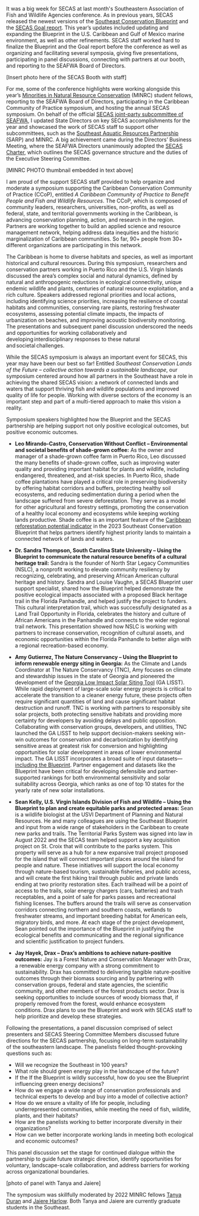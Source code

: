 It was a big week for SECAS at last month's Southeastern Association of Fish and Wildlife Agencies conference. As in previous years, SECAS released the newest versions of the [Southeast Conservation Blueprint](https://secassoutheast.org/2023/10/27/Southeast-Conservation-Blueprint-2023-now-available.html) and the [SECAS Goal report](https://secassoutheast.org/2023/10/27/Recent-trends-in-Southeastern-ecosystems-2023-SECAS-goal-report-released.html). This year’s updates included updating and expanding the Blueprint in the U.S. Caribbean and Gulf of Mexico marine environment, as well as other refinements. SECAS staff worked hard to finalize the Blueprint and the Goal report before the conference as well as organizing and facilitating several symposia, giving five presentations, participating in panel discussions, connecting with partners at our booth, and reporting to the SEAFWA Board of Directors.  

[Insert photo here of the SECAS Booth with staff] 

For me, some of the conference highlights were working alongside this year’s [Minorities in Natural Resource Conservation](https://seafwa.org/committee/minrc#:~:text=The%20Minorities%20in%20Natural%20Resources,resource%20management%20at%20member%20agencies) (MINRC) student fellows, reporting to the SEAFWA Board of Directors, participating in the Caribbean Community of Practice symposium, and hosting the annual SECAS symposium. On behalf of the official [SECAS joint-party subcommittee of SEAFWA](https://seafwa.org/committee/secas), I updated State Directors on key SECAS accomplishments for the year and showcased the work of SECAS staff to support other subcommittees, such as the [Southeast Aquatic Resources Partnership](https://southeastaquatics.net/) (SARP) and MINRC. A big achievement came during the Directors’ Business Meeting, where the SEAFWA Directors unanimously adopted the [SECAS Charter](http://secassoutheast.org/pdf/SECAS_Charter_FINAL_10-18-23.pdf), which outlines the SECAS governance structure and the duties of the Executive Steering Committee.  

[MINRC PHOTO thumbnail embedded in text above] 

I am proud of the support SECAS staff provided to help organize and moderate a symposium supporting the Caribbean Conservation Community of Practice (CCoP), entitled _A Caribbean Community of Practice to Benefit People and Fish and Wildlife Resources_. The CCoP, which is composed of community leaders, researchers, universities, non-profits, as well as federal, state, and territorial governments working in the Caribbean, is advancing conservation planning, action, and research in the region. Partners are working together to build an applied science and resource management network, helping address data inequities and the historic marginalization of Caribbean communities. So far, 90+ people from 30+ different organizations are participating in this network.  

The Caribbean is home to diverse habitats and species, as well as important historical and cultural resources. During this symposium, researchers and conservation partners working in Puerto Rico and the U.S. Virgin Islands discussed the area’s complex social and natural dynamics, defined by natural and anthropogenic reductions in ecological connectivity, unique endemic wildlife and plants, centuries of natural resource exploitation, and a rich culture. Speakers addressed regional priorities and local actions, including identifying science priorities, increasing the resilience of coastal habitats and communities, conserving rare plants, restoring freshwater ecosystems, assessing potential climate impacts, the impacts of urbanization on beaches, and improving acoustic biodiversity monitoring. The presentations and subsequent panel discussion underscored the needs and opportunities for working collaboratively and developing interdisciplinary responses to these natural and societal challenges. 

While the SECAS symposium is always an important event for SECAS, this year may have been our best so far! Entitled _Southeast Conservation Lands of the Future – collective action towards a sustainable landscape_, our symposium centered around how all partners in the Southeast have a role in achieving the shared SECAS vision: a network of connected lands and waters that support thriving fish and wildlife populations and improved quality of life for people. Working with diverse sectors of the economy is an important step and part of a multi-tiered approach to make this vision a reality. 

Symposium speakers highlighted how the Blueprint and the SECAS partnership are helping support not only positive ecological outcomes, but positive economic outcomes. 

- **Leo Mirando-Castro, Conservation Without Conflict – Environmental and societal benefits of shade-grown coffee:** As the owner and manager of a shade-grown coffee farm in Puerto Rico, Leo discussed the many benefits of shade-grown coffee, such as improving water quality and providing important habitat for plants and wildlife, including endangered, threatened, and at-risk species. In Puerto Rico, shade coffee plantations have played a critical role in preserving biodiversity by offering habitat corridors and buffers, protecting healthy soil ecosystems, and reducing sedimentation during a period when the landscape suffered from severe deforestation. They serve as a model for other agricultural and forestry settings, promoting the conservation of a healthy local economy and ecosystems while keeping working lands productive. Shade coffee is an important feature of the [Caribbean reforestation potential indicator](https://secas-fws.hub.arcgis.com/maps/fws::caribbean-reforestation-potential-southeast-blueprint-indicator-2023/about) in the 2023 Southeast Conservation Blueprint that helps partners identify highest priority lands to maintain a connected network of lands and waters.  

- **Dr. Sandra Thompson, South Carolina State University – Using the Blueprint to communicate the natural resource benefits of a cultural heritage trail:** Sandra is the founder of North Star Legacy Communities (NSLC), a nonprofit working to elevate community resiliency by recognizing, celebrating, and preserving African American cultural heritage and history. Sandra and Louise Vaughn, a SECAS Blueprint user support specialist, shared how the Blueprint helped demonstrate the positive ecological impacts associated with a proposed Black heritage trail in the Florida Panhandle, and helped justify the project to funders. This cultural interpretation trail, which was successfully designated as a Land Trail Opportunity in Florida, celebrates the history and culture of African Americans in the Panhandle and connects to the wider regional trail network. This presentation showed how NSLC is working with partners to increase conservation, recognition of cultural assets, and economic opportunities within the Florida Panhandle to better align with a regional recreation-based economy. 

- **Amy Gutierrez, The Nature Conservancy – Using the Blueprint to inform renewable energy siting in Georgia:** As the Climate and Lands Coordinator at The Nature Conservancy (TNC), Amy focuses on climate and stewardship issues in the state of Georgia and pioneered the development of the [Georgia Low Impact Solar Siting Tool](http://bit.ly/GALowImpactSolar) (GA LISST). While rapid deployment of large-scale solar energy projects is critical to accelerate the transition to a cleaner energy future, these projects often require significant quantities of land and cause significant habitat destruction and runoff. TNC is working with partners to responsibly site solar projects, both protecting sensitive habitats and providing more certainty for developers by avoiding delays and public opposition. Collaborating with conservation groups, developers, and utilities, TNC launched the GA LISST to help support decision-makers seeking win-win outcomes for conservation and decarbonization by identifying sensitive areas at greatest risk for conversion and highlighting opportunities for solar development in areas of lower environmental impact. The GA LISST incorporates a broad suite of input datasets—[including the Blueprint](https://secassoutheast.org/2022/09/14/TNC-uses-the-Blueprint-to-help-inform-low-impact-solar-siting-in-GA). Partner engagement and datasets like the Blueprint have been critical for developing defensible and partner-supported rankings for both environmental sensitivity and solar suitability across Georgia, which ranks as one of top 10 states for the yearly rate of new solar installations. 

- **Sean Kelly, U.S. Virgin Islands Division of Fish and Wildlife – Using the Blueprint to plan and create equitable parks and protected areas:** Sean is a wildlife biologist at the USVI Department of Planning and Natural Resources. He and many colleagues are using the Southeast Blueprint and input from a wide range of stakeholders in the Caribbean to create new parks and trails. The Territorial Parks System was signed into law in August 2022 and the SECAS team helped support a key acquisition project on St. Croix that will contribute to the parks system. This property will serve as a hub for a new expansive trail project proposed for the island that will connect important places around the island for people and nature. These initiatives will support the local economy through nature-based tourism, sustainable fisheries, and public access, and will create the first hiking trail through public and private lands ending at two priority restoration sites. Each trailhead will be a point of access to the trails, solar energy chargers (cars, batteries) and trash receptables, and a point of sale for parks passes and recreational fishing licenses. The buffers around the trails will serve as conservation corridors connecting northern and southern coasts, wetlands to freshwater streams, and important breeding habitat for American eels, migratory birds, and more. At each stage of the project development, Sean pointed out the importance of the Blueprint in justifying the ecological benefits and communicating and the regional significance and scientific justification to project funders.  

- **Jay Hayek, Drax – Drax’s ambitions to achieve nature-positive outcomes:** Jay is a Forest Nature and Conservation Manager with Drax, a renewable energy company with a strong commitment to sustainability. Drax has committed to delivering tangible nature-positive outcomes through their biomass sourcing and by partnering with conservation groups, federal and state agencies, the scientific community, and other members of the forest products sector. Drax is seeking opportunities to include sources of woody biomass that, if properly removed from the forest, would enhance ecosystem conditions. Drax plans to use the Blueprint and work with SECAS staff to help prioritize and develop these strategies. 

Following the presentations, a panel discussion comprised of select presenters and SECAS Steering Committee Members discussed future directions for the SECAS partnership, focusing on long-term sustainability of the southeastern landscape. The panelists fielded thought-provoking questions such as: 

- Will we recognize the Southeast in 100 years?  
- What role should green energy play in the landscape of the future?  
- If the If the Blueprint is wildly successful, how do you see the Blueprint influencing green energy decisions?  
- How do we engage a wide range of conservation professionals and technical experts to develop and buy into a model of collective action?  
- How do we ensure a vitality of life for people, including underrepresented communities, while meeting the need of fish, wildlife, plants, and their habitats?  
- How are the panelists working to better incorporate diversity in their organizations?  
- How can we better incorporate working lands in meeting both ecological and economic outcomes?

This panel discussion set the stage for continued dialogue within the partnership to guide future strategic direction, identify opportunities for voluntary, landscape-scale collaboration, and address barriers for working across organizational boundaries.  

[photo of panel with Tanya and Jaiere] 

The symposium was skillfully moderated by 2022 MINRC fellows [Tanya Duran](mailto:tmd049@shsu.edu) and [Jaiere Harlow](mailto:jharlow1@ufl.edu). Both Tanya and Jaiere are currently graduate students in the Southeast. 